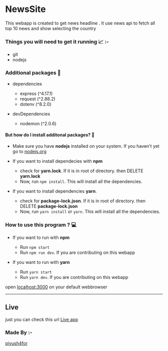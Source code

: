 # NewsSite

This webapp is created to get news headline . It use news api to fetch all top 10 news and show selecting the country


### Things you will need to get it running  📈 :-
- git
- nodejs

### Additional packages 📝

- dependencies
    - express (^4.17.1)
    - request (^2.88.2)
    - dotenv (^8.2.0)

- devDependencies
    - nodemon (^2.0.6)

#### But how do I install additonal packages? 🤨

- Make sure you have **nodejs** installed on your system. If you haven't yet go to [nodejs.org](https://nodejs.org "go to nodejs.org")

- If you want to install dependecies with **npm**
    - check for **yarn.lock**. If it is in root of directory. then DELETE **yarn.lock**
    - Now, run `npm install`. This will install all the dependencies.

- If you want to install dependencies **yarn**.
    - check for **package-lock.json**. If it is in root of directory. then DELETE **package-lock.json**
    - Now, run `yarn install` or `yarn`. This will install all the dependencies.

### How to use this program ? 💻

-  If you want to run with **npm**
    - Run `npm start`
    - Run `npm run dev`. If you are contributing on this webapp

- If you want to run with **yarn**
    - Run `yarn start`
    - Run `yarn dev`. If you are contributing on this webapp

open [localhost:3000](http://localhost:3000 "Go to localhost") on your default webbrowser

---

## Live

just you can check this url [Live app](https://safe-basin-04020.herokuapp.com/ "go to url")

### Made By :-

[piyush4for](https://github.com/piyush4for "go to creator profile")
